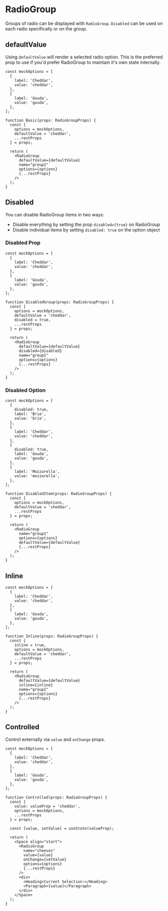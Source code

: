 # RadioGroup

Groups of radio can be displayed with `RadioGroup`. `Disabled` can be used on each radio specifically or on the group.

## defaultValue

Using `defaultValue` will render a selected radio option. This is the preferred prop to use if you'd prefer RadioGroup to maintain it's own state internally.

```tsx
const mockOptions = [
  {
    label: 'Cheddar',
    value: 'cheddar',
  },
  {
    label: 'Gouda',
    value: 'gouda',
  },
];

function Basic(props: RadioGroupProps) {
  const {
    options = mockOptions,
    defaultValue = 'cheddar',
    ...restProps
  } = props;

  return (
    <RadioGroup
      defaultValue={defaultValue}
      name="group1"
      options={options}
      {...restProps}
    />
  );
}
```

## Disabled

You can disable RadioGroup items in two ways:

- Disable everything by setting the prop `disabled={true}` on RadioGroup
- Disable individual items by setting `disabled: true` on the option object

### Disabled Prop

```tsx
const mockOptions = [
  {
    label: 'Cheddar',
    value: 'cheddar',
  },
  {
    label: 'Gouda',
    value: 'gouda',
  },
];

function DisabledGroup(props: RadioGroupProps) {
  const {
    options = mockOptions,
    defaultValue = 'cheddar',
    disabled = true,
    ...restProps
  } = props;

  return (
    <RadioGroup
      defaultValue={defaultValue}
      disabled={disabled}
      name="group1"
      options={options}
      {...restProps}
    />
  );
}
```

### Disabled Option

```tsx
const mockOptions = [
  {
    disabled: true,
    label: 'Brie',
    value: 'brie',
  },
  {
    label: 'Cheddar',
    value: 'cheddar',
  },
  {
    disabled: true,
    label: 'Gouda',
    value: 'gouda',
  },
  {
    label: 'Mozzarella',
    value: 'mozzarella',
  },
];

function DisabledItem(props: RadioGroupProps) {
  const {
    options = mockOptions,
    defaultValue = 'cheddar',
    ...restProps
  } = props;

  return (
    <RadioGroup
      name="group1"
      options={options}
      defaultValue={defaultValue}
      {...restProps}
    />
  );
}
```

## Inline

```tsx
const mockOptions = [
  {
    label: 'Cheddar',
    value: 'cheddar',
  },
  {
    label: 'Gouda',
    value: 'gouda',
  },
];

function Inline(props: RadioGroupProps) {
  const {
    inline = true,
    options = mockOptions,
    defaultValue = 'cheddar',
    ...restProps
  } = props;

  return (
    <RadioGroup
      defaultValue={defaultValue}
      inline={inline}
      name="group1"
      options={options}
      {...restProps}
    />
  );
}
```

## Controlled

Control externally via `value` and `onChange` props.

```tsx
const mockOptions = [
  {
    label: 'Cheddar',
    value: 'cheddar',
  },
  {
    label: 'Gouda',
    value: 'gouda',
  },
];

function Controlled(props: RadioGroupProps) {
  const {
    value: valueProp = 'cheddar',
    options = mockOptions,
    ...restProps
  } = props;

  const [value, setValue] = useState(valueProp);

  return (
    <Space align="start">
      <RadioGroup
        name="cheeses"
        value={value}
        onChange={setValue}
        options={options}
        {...restProps}
      />
      <div>
        <Heading>Current Selection:</Heading>
        <Paragraph>{value}</Paragraph>
      </div>
    </Space>
  );
}
```
